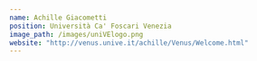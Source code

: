 ```yaml
---
name: Achille Giacometti
position: Università Ca' Foscari Venezia
image_path: /images/uniVElogo.png
website: "http://venus.unive.it/achille/Venus/Welcome.html"
---
```

